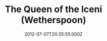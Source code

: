 ---
date: 2012-07-07T20:35:55.000Z
title: The Queen of the Iceni (Wetherspoon)
latitude: 52.62520326140902
longitude: 1.3037988197561505
category: checkin
---